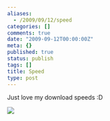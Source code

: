 ```yaml
---
aliases:
  - /2009/09/12/speed
categories: []
comments: true
date: "2009-09-12T00:00:00Z"
meta: {}
published: true
status: publish
tags: []
title: Speed
type: post
---
```

Just love my download speeds :D

![](/static/4f331d1f8754c7ec090e554a/50fe1c99e4b01c920a89f452/50fe1c99e4b01c920a89f4ab/1252755003837/download%20speed.tiff/1000w)
